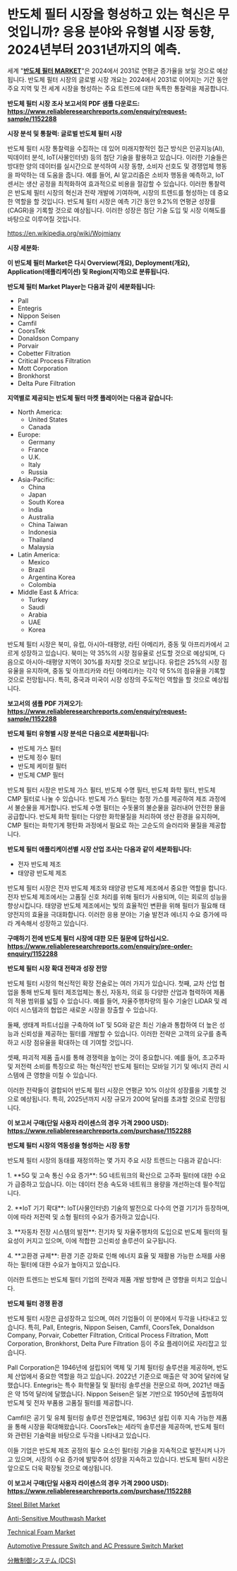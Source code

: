 <p><h1>반도체 필터 시장을 형성하고 있는 혁신은 무엇입니까? 응용 분야와 유형별 시장 동향, 2024년부터 2031년까지의 예측.</h1></p><p>세계 "<strong><a href="https://www.reliableresearchreports.com/semiconductor-filters-r1152288">반도체 필터 MARKET</a></strong>"은 2024에서 2031로 연평균 증가율을 보일 것으로 예상됩니다. 반도체 필터 시장의 글로벌 시장 개요는 2024에서 2031로 이어지는 기간 동안 주요 지역 및 전 세계 시장을 형성하는 주요 트렌드에 대한 독특한 통찰력을 제공합니다.</p>
<p><strong>반도체 필터 시장 조사 보고서의 PDF 샘플 다운로드: <a href="https://www.reliableresearchreports.com/enquiry/request-sample/1152288">https://www.reliableresearchreports.com/enquiry/request-sample/1152288</a></strong></p>
<p><strong>시장 분석 및 통찰력: 글로벌 반도체 필터 시장</strong></p>
<p><p>반도체 필터 시장 통찰력을 수집하는 데 있어 미래지향적인 접근 방식은 인공지능(AI), 빅데이터 분석, IoT(사물인터넷) 등의 첨단 기술을 활용하고 있습니다. 이러한 기술들은 방대한 양의 데이터를 실시간으로 분석하여 시장 동향, 소비자 선호도 및 경쟁업체 행동을 파악하는 데 도움을 줍니다. 예를 들어, AI 알고리즘은 소비자 행동을 예측하고, IoT 센서는 생산 공정을 최적화하여 효과적으로 비용을 절감할 수 있습니다. 이러한 통찰력은 반도체 필터 시장의 혁신과 전략 개발에 기여하며, 시장의 트렌드를 형성하는 데 중요한 역할을 할 것입니다. 반도체 필터 시장은 예측 기간 동안 9.2%의 연평균 성장률(CAGR)을 기록할 것으로 예상됩니다. 이러한 성장은 첨단 기술 도입 및 시장 이해도를 바탕으로 이루어질 것입니다.</p></p>
<p><a href="%7CAUTHORITHY_DOMAIN_URL%7C">https://en.wikipedia.org/wiki/Wojmiany</a></p>
<p><strong>시장 세분화:</strong></p>
<p><strong>이 반도체 필터 Market은 다시 Overview(개요), Deployment(개요), Application(애플리케이션) 및 Region(지역)으로 분류됩니다.</strong></p>
<p><strong>반도체 필터 Market Player는 다음과 같이 세분화됩니다:</strong></p>
<p><ul><li>Pall</li><li>Entegris</li><li>Nippon Seisen</li><li>Camfil</li><li>CoorsTek</li><li>Donaldson Company</li><li>Porvair</li><li>Cobetter Filtration</li><li>Critical Process Filtration</li><li>Mott Corporation</li><li>Bronkhorst</li><li>Delta Pure Filtration</li></ul></p>
<p><strong>지역별로 제공되는 반도체 필터 마켓 플레이어는 다음과 같습니다:</strong></p>
<p><ul>
    <li>
        North America:
        <ul>
            <li>United States</li>
            <li>Canada</li>
        </ul>
    </li>
    <li>
        Europe:
        <ul>
            <li>Germany</li>
            <li>France</li>
            <li>U.K.</li>
            <li>Italy</li>
            <li>Russia</li>
        </ul>
    </li>
    <li>
        Asia-Pacific:
        <ul>
            <li>China</li>
            <li>Japan</li>
            <li>South Korea</li>
            <li>India</li>
            <li>Australia</li>
            <li>China Taiwan</li>
            <li>Indonesia</li>
            <li>Thailand</li>
            <li>Malaysia</li>
        </ul>
    </li>
    <li>
        Latin America:
        <ul>
            <li>Mexico</li>
            <li>Brazil</li>
            <li>Argentina Korea</li>
            <li>Colombia</li>
        </ul>
    </li>
    <li>
        Middle East & Africa:
        <ul>
            <li>Turkey</li>
            <li>Saudi</li>
            <li>Arabia</li>
            <li>UAE</li>
            <li>Korea</li>
        </ul>
    </li>
    </ul></p>
<p><p>반도체 필터 시장은 북미, 유럽, 아시아-태평양, 라틴 아메리카, 중동 및 아프리카에서 고르게 성장하고 있습니다. 북미는 약 35%의 시장 점유율로 선도할 것으로 예상되며, 다음으로 아시아-태평양 지역이 30%를 차지할 것으로 보입니다. 유럽은 25%의 시장 점유율을 유지하며, 중동 및 아프리카와 라틴 아메리카는 각각 약 5%의 점유율을 기록할 것으로 전망됩니다. 특히, 중국과 미국이 시장 성장의 주도적인 역할을 할 것으로 예상됩니다.</p></p>
<p><strong>보고서의 샘플 PDF 가져오기: <a href="https://www.reliableresearchreports.com/enquiry/request-sample/1152288">https://www.reliableresearchreports.com/enquiry/request-sample/1152288</a></strong></p>
<p><strong>반도체 필터 유형별 시장 분석은 다음으로 세분화됩니다:</strong></p>
<p><ul><li>반도체 가스 필터</li><li>반도체 정수 필터</li><li>반도체 케미컬 필터</li><li>반도체 CMP 필터</li></ul></p>
<p><p>반도체 필터 시장은 반도체 가스 필터, 반도체 수명 필터, 반도체 화학 필터, 반도체 CMP 필터로 나눌 수 있습니다. 반도체 가스 필터는 청정 가스를 제공하여 제조 과정에서 불순물을 제거합니다. 반도체 수명 필터는 수돗물의 불순물을 걸러내어 안전한 물을 공급합니다. 반도체 화학 필터는 다양한 화학물질을 처리하여 생산 환경을 유지하며, CMP 필터는 화학기계 평탄화 과정에서 필요로 하는 고순도의 슬러리와 물질을 제공합니다.</p></p>
<p><strong>반도체 필터 애플리케이션별 시장 산업 조사는 다음과 같이 세분화됩니다:</strong></p>
<p><ul><li>전자 반도체 제조</li><li>태양광 반도체 제조</li></ul></p>
<p><p>반도체 필터 시장은 전자 반도체 제조와 태양광 반도체 제조에서 중요한 역할을 합니다. 전자 반도체 제조에서는 고품질 신호 처리를 위해 필터가 사용되며, 이는 회로의 성능을 향상시킵니다. 태양광 반도체 제조에서는 빛의 효율적인 변환을 위해 필터가 필요해 태양전지의 효율을 극대화합니다. 이러한 응용 분야는 기술 발전과 에너지 수요 증가에 따라 계속해서 성장하고 있습니다.</p></p>
<p><strong>구매하기 전에 반도체 필터 시장에 대한 모든 질문에 답하십시오. <a href="https://www.reliableresearchreports.com/enquiry/pre-order-enquiry/1152288">https://www.reliableresearchreports.com/enquiry/pre-order-enquiry/1152288</a></strong></p>
<p><strong>반도체 필터 시장 확대 전략과 성장 전망</strong></p>
<p><p>반도체 필터 시장의 혁신적인 확장 전술로는 여러 가지가 있습니다. 첫째, 교차 산업 협업을 통해 반도체 필터 제조업체는 통신, 자동차, 의료 등 다양한 산업과 협력하여 제품의 적용 범위를 넓힐 수 있습니다. 예를 들어, 자율주행차량의 필수 기술인 LiDAR 및 레이더 시스템과의 협업은 새로운 시장을 창출할 수 있습니다.</p><p>둘째, 생태계 파트너십을 구축하여 IoT 및 5G와 같은 최신 기술과 통합하여 더 높은 성능과 신뢰성을 제공하는 필터를 개발할 수 있습니다. 이러한 전략은 고객의 요구를 충족하고 시장 점유율을 확대하는 데 기여할 것입니다.</p><p>셋째, 파괴적 제품 출시를 통해 경쟁력을 높이는 것이 중요합니다. 예를 들어, 초고주파 및 저전력 소비를 특징으로 하는 혁신적인 반도체 필터는 모바일 기기 및 에너지 관리 시스템에 큰 영향을 미칠 수 있습니다.</p><p>이러한 전략들이 결합되어 반도체 필터 시장은 연평균 10% 이상의 성장률을 기록할 것으로 예상됩니다. 특히, 2025년까지 시장 규모가 200억 달러를 초과할 것으로 전망됩니다.</p></p>
<p><strong>이 보고서 구매(단일 사용자 라이센스의 경우 가격 2900 USD): <a href="https://www.reliableresearchreports.com/purchase/1152288">https://www.reliableresearchreports.com/purchase/1152288</a></strong></p>
<p><strong>반도체 필터 시장의 역동성을 형성하는 시장 동향</strong></p>
<p><p>반도체 필터 시장의 동태를 재정의하는 몇 가지 주요 시장 트렌드는 다음과 같습니다:</p><p>1. **5G 및 고속 통신 수요 증가**: 5G 네트워크의 확산으로 고주파 필터에 대한 수요가 급증하고 있습니다. 이는 데이터 전송 속도와 네트워크 용량을 개선하는데 필수적입니다.</p><p>2. **IoT 기기 확대**: IoT(사물인터넷) 기술의 발전으로 다수의 연결 기기가 등장하며, 이에 따라 저전력 및 소형 필터의 수요가 증가하고 있습니다.</p><p>3. **자동차 전장 시스템의 발전**: 전기차 및 자율주행차의 도입으로 반도체 필터의 필요성이 커지고 있으며, 이에 적합한 고신뢰성 솔루션이 요구됩니다.</p><p>4. **고환경 규제**: 환경 기준 강화로 인해 에너지 효율 및 재활용 가능한 소재를 사용하는 필터에 대한 수요가 높아지고 있습니다.</p><p>이러한 트렌드는 반도체 필터 기업의 전략과 제품 개발 방향에 큰 영향을 미치고 있습니다.</p></p>
<p><strong>반도체 필터 경쟁 환경</strong></p>
<p><p>반도체 필터 시장은 급성장하고 있으며, 여러 기업들이 이 분야에서 두각을 나타내고 있습니다. 특히, Pall, Entegris, Nippon Seisen, Camfil, CoorsTek, Donaldson Company, Porvair, Cobetter Filtration, Critical Process Filtration, Mott Corporation, Bronkhorst, Delta Pure Filtration 등이 주요 플레이어로 자리잡고 있습니다.</p><p>Pall Corporation은 1946년에 설립되어 액체 및 기체 필터링 솔루션을 제공하며, 반도체 산업에서 중요한 역할을 하고 있습니다. 2022년 기준으로 매출은 약 30억 달러에 달했습니다. Entegris는 특수 화학물질 및 필터링 솔루션을 전문으로 하며, 2021년 매출은 약 15억 달러에 달했습니다. Nippon Seisen은 일본 기반으로 1950년에 출범하여 반도체 및 전자 부품용 고품질 필터를 제공합니다.</p><p>Camfil은 공기 및 유체 필터링 솔루션 전문업체로, 1963년 설립 이후 지속 가능한 제품을 통해 시장을 확대해왔습니다. CoorsTek는 세라믹 솔루션을 제공하며, 반도체 필터와 관련된 기술력을 바탕으로 두각을 나타내고 있습니다. </p><p>이들 기업은 반도체 제조 공정의 필수 요소인 필터링 기술을 지속적으로 발전시켜 나가고 있으며, 시장의 수요 증가에 발맞추어 성장을 지속하고 있습니다. 반도체 필터 시장은 앞으로도 더욱 확장될 것으로 예상됩니다.</p></p>
<p><strong>이 보고서 구매(단일 사용자 라이센스의 경우 가격 2900 USD): <a href="https://www.reliableresearchreports.com/purchase/1152288">https://www.reliableresearchreports.com/purchase/1152288</a></strong></p>
<p><p><a href="https://issuu.com/reportprime-2/docs/steel-billet-market-size-2030.pptx_b516985c68966b">Steel Billet Market</a></p><p><a href="https://github.com/arionmp/Market-Research-Report-List-5/blob/main/anti-sensitive-mouthwash-market.md">Anti-Sensitive Mouthwash Market</a></p><p><a href="https://issuu.com/reportprime-2/docs/technical-foam-market-size-2030.ppt_1cc08780bfba0d">Technical Foam Market</a></p><p><a href="https://github.com/petbigbeepjn/Market-Research-Report-List-1/blob/main/automotive-pressure-switch-and-ac-pressure-switch-market.md">Automotive Pressure Switch and AC Pressure Switch Market</a></p><p><a href="https://medium.com/@sheilabruen2023/distributed-control-systems-dcs-72be18de2e03">分散制御システム (DCS)</a></p></p>